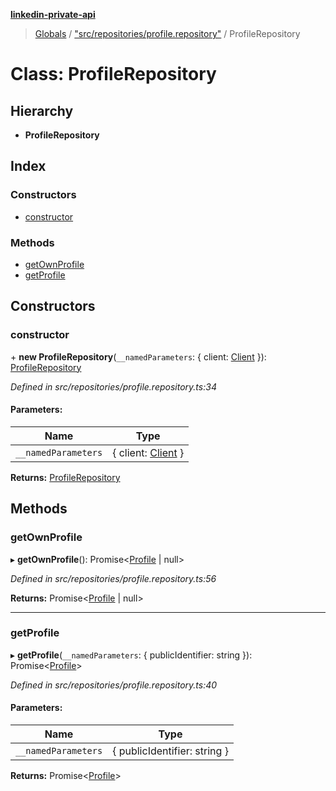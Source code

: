 **[linkedin-private-api](../README.md)**

> [Globals](../globals.md) / ["src/repositories/profile.repository"](../modules/_src_repositories_profile_repository_.md) / ProfileRepository

# Class: ProfileRepository

## Hierarchy

* **ProfileRepository**

## Index

### Constructors

* [constructor](_src_repositories_profile_repository_.profilerepository.md#constructor)

### Methods

* [getOwnProfile](_src_repositories_profile_repository_.profilerepository.md#getownprofile)
* [getProfile](_src_repositories_profile_repository_.profilerepository.md#getprofile)

## Constructors

### constructor

\+ **new ProfileRepository**(`__namedParameters`: { client: [Client](_src_core_client_.client.md)  }): [ProfileRepository](_src_repositories_profile_repository_.profilerepository.md)

*Defined in src/repositories/profile.repository.ts:34*

#### Parameters:

Name | Type |
------ | ------ |
`__namedParameters` | { client: [Client](_src_core_client_.client.md)  } |

**Returns:** [ProfileRepository](_src_repositories_profile_repository_.profilerepository.md)

## Methods

### getOwnProfile

▸ **getOwnProfile**(): Promise\<[Profile](../interfaces/_src_entities_profile_entity_.profile.md) \| null>

*Defined in src/repositories/profile.repository.ts:56*

**Returns:** Promise\<[Profile](../interfaces/_src_entities_profile_entity_.profile.md) \| null>

___

### getProfile

▸ **getProfile**(`__namedParameters`: { publicIdentifier: string  }): Promise\<[Profile](../interfaces/_src_entities_profile_entity_.profile.md)>

*Defined in src/repositories/profile.repository.ts:40*

#### Parameters:

Name | Type |
------ | ------ |
`__namedParameters` | { publicIdentifier: string  } |

**Returns:** Promise\<[Profile](../interfaces/_src_entities_profile_entity_.profile.md)>
